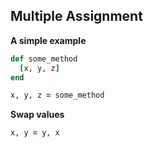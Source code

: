 ## Multiple Assignment

**A simple example**

```ruby
def some_method
  [x, y, z]
end

x, y, z = some_method
```

**Swap values**

```ruby
x, y = y, x
```
